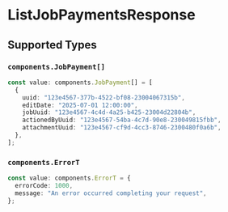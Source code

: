 # ListJobPaymentsResponse


## Supported Types

### `components.JobPayment[]`

```typescript
const value: components.JobPayment[] = [
  {
    uuid: "123e4567-377b-4522-bf08-23004067315b",
    editDate: "2025-07-01 12:00:00",
    jobUuid: "123e4567-4c4d-4a25-b425-23004d22804b",
    actionedByUuid: "123e4567-54ba-4c7d-90e8-230049815fbb",
    attachmentUuid: "123e4567-cf9d-4cc3-8746-2300480f0a6b",
  },
];
```

### `components.ErrorT`

```typescript
const value: components.ErrorT = {
  errorCode: 1000,
  message: "An error occurred completing your request",
};
```

